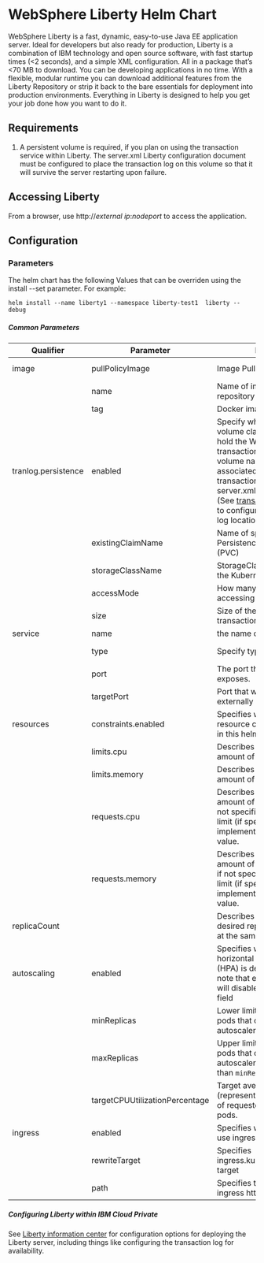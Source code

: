 # WebSphere Liberty Helm Chart
WebSphere Liberty is a fast, dynamic, easy-to-use Java EE application server. Ideal for developers but also ready for production, Liberty is a combination of IBM technology and open source software, with fast startup times (<2 seconds), and a simple XML configuration. All in a package that’s <70 MB to download. You can be developing applications in no time. With a flexible, modular runtime you can download additional features from the Liberty Repository or strip it back to the bare essentials for deployment into production environments. Everything in Liberty is designed to help you get your job done how you want to do it.

## Requirements

1. A persistent volume is required, if you plan on using the transaction service within Liberty. The server.xml Liberty configuration document must be configured to place the transaction log on this volume so that it will survive the server restarting upon failure.


## Accessing Liberty

From a browser, use http://*external ip*:*nodeport* to access the application.

## Configuration

### Parameters

The helm chart has the following Values that can be overriden using the install --set parameter. For example:

`helm install --name liberty1 --namespace liberty-test1  liberty --debug`

##### Common Parameters

| Qualifier | Parameter  | Definition | Allowed Value |
|-----------|--------------|----------|--------------|
| image     | pullPolicyImage | Image Pull Policy | Always, Never, or IfNotPresent. Defaults to Always if :latest tag is specified, or IfNotPresent otherwise  |
|           | name         | Name of image, including repository prefix (if required) | see Extended description of Docker tags |
|           | tag          | Docker image tag | see Docker tag description |
| tranlog.persistence | enabled | Specify whether a persistent volume claim is required to hold the WebSphere transaction log. To be use the volume name must by associated with the transaction logfile name in the server.xml for the server. See (See [transaction log](https://www.ibm.com/support/knowledgecenter/en/SSD28V_8.5.5/com.ibm.websphere.wlp.core.doc/autodita/rwlp_metatype_core.html#mtFile139) for how to configure the transaction log location.  |   false or true     |             
|           | existingClaimName | Name of specific pre-created Persistence Volume Claim (PVC) | |
|           | storageClassName  | StorageClass pre-created by the Kubernetes sysadmin. | |
|           | accessMode        | How many pods can be accessing the volume at once | The transaction log assumes that only a single pod can be reading and writing to it at once. "ReadWriteOnce"|
|           | size              | Size of the volume to hold the transaction log | Size in Gi (default is 1Gi) |
| service   | name         | the name of the service  | |
|           | type          | Specify type of service | Valid options are ExternalName, ClusterIP, NodePort, and LoadBalancer. see Publishing services - service types |
|           | port          | The port that this container exposes.  |   |
|           | targetPort  | Port that will be exposed externally by the pod | |
| resources | constraints.enabled    | Specifies whether the resource constraints specified in this helm chart are enabled.   | false (default) or true  |
|  | limits.cpu    | Describes the maximum amount of CPU allowed. | see Kubernetes - [meaning of CPU](https://kubernetes.io/docs/concepts/configuration/manage-compute-resources-container/#meaning-of-cpu)  |
|           | limits.memory | Describes the maximum amount of memory allowed. | see Kubernetes - [meaning of Memory](https://kubernetes.io/docs/concepts/configuration/manage-compute-resources-container/#meaning-of-memory) |
|           | requests.cpu  | Describes the minimum amount of CPU required - if not specified will default to limit (if specified) or otherwise implementation-defined value. | see Kubernetes - [meaning of CPU](https://kubernetes.io/docs/concepts/configuration/manage-compute-resources-container/#meaning-of-cpu) |
|           | requests.memory | Describes the minimum amount of memory required - if not specified will default to limit (if specified) or otherwise implementation-defined value. | see Kubernetes - [meaning of Memory](https://kubernetes.io/docs/concepts/configuration/manage-compute-resources-container/#meaning-of-memory) |
| replicaCount |     |  Describes the number of desired replica pods running at the same time | See [Replica Sets](https://kubernetes.io/docs/concepts/workloads/controllers/replicaset) |
| autoscaling | enabled | Specifies whether or not a horizontal pod autoscaler (HPA) is deployed.  Please note that enabling this field will disable the `replicaCount` field | false (default) or true |
|     |  minReplicas  | Lower limit for the number of pods that can be set by the autoscaler.   |  Positive integer (default to 1)  |
|     |  maxReplicas  | Upper limit for the number of pods that can be set by the autoscaler.  Cannot be lower than `minReplicas`.   |  Positive integer (default to 10)  |
|     |  targetCPUUtilizationPercentage  | Target average CPU utilization (represented as a percentage of requested CPU) over all the pods.  |  Integer between 1 and 100 (default to 50)  |
| ingress  |  enabled        | Specifies whether or not to use ingress.        |  false (default) or true  |
|          |  rewriteTarget  | Specifies ingress.kubernetes.io/rewrite-target  | see Kubernetes ingress.kubernetes.io/rewrite-target - https://github.com/kubernetes/ingress/blob/master/controllers/nginx/configuration.md#rewrite  |
|          |  path           | Specifies the path for the ingress http rule    |  see Kubernetes - https://kubernetes.io/docs/concepts/services-networking/ingress/  |


##### Configuring Liberty within IBM Cloud Private

See [Liberty information center](https://www.ibm.com/support/knowledgecenter/en/SSD28V_8.5.5/com.ibm.websphere.wlp.core.doc/ae/cwlp_core_welcome.html) for configuration options for deploying the Liberty server, including things like configuring the transaction log for availability.
